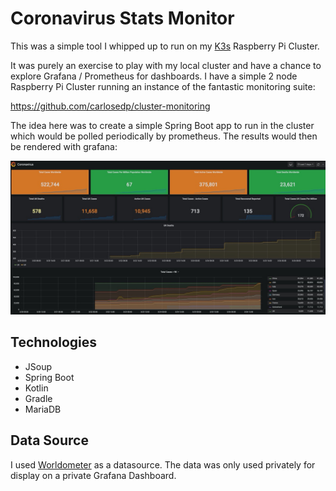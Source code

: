 # Coronavirus Stats Monitor

This was a simple tool I whipped up to run on my [K3s](https://k3s.io/) Raspberry Pi Cluster. 

It was purely an exercise to play with my local cluster and have a chance to explore Grafana / Prometheus for dashboards. I have a simple 2 node Raspberry Pi Cluster running an instance of the fantastic monitoring suite:

https://github.com/carlosedp/cluster-monitoring

The idea here was to create a simple Spring Boot app to run in the cluster which would be polled periodically by prometheus. The results would then be rendered with grafana:

![Alt text](example.png?raw=true "Example Dashboard") 

## Technologies

* JSoup
* Spring Boot
* Kotlin
* Gradle
* MariaDB

## Data Source

I used [Worldometer](http://www.worldometers.info/coronavirus/) as a datasource. The data was only used privately for display on a private Grafana Dashboard.


